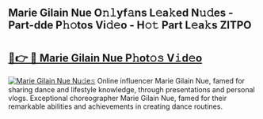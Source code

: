 ## Marie Gilain Nue O𝚗𝚕yf𝚊ns L𝚎a𝚔ed N𝚞𝚍es - Part-dde P𝚑𝚘tos Vi𝚍𝚎o - H𝚘𝚝 Part L𝚎a𝚔s ZITPO

# <h2><a href="http://kfbimtg.oniu.top/?m=Marie+Gilain+Nue">🔗👉 🔴 Marie Gilain Nue P𝚑ot𝚘𝚜 V𝚒d𝚎o</a></h2>

[![Marie Gilain Nue Nu𝚍e𝚜](https://i.imgur.com/0qMVB7G.gif)](http://kfbimtg.oniu.top/?m=Marie+Gilain+Nue)
Online influencer Marie Gilain Nue, famed for sharing dance and lifestyle knowledge, through presentations and personal vlogs. Exceptional choreographer Marie Gilain Nue, famed for their remarkable abilities and achievements in creating dance routines.  
